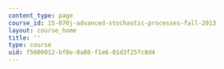 ```yaml
---
content_type: page
course_id: 15-070j-advanced-stochastic-processes-fall-2013
layout: course_home
title: ''
type: course
uid: f5606012-bf8e-8a08-f1e6-01d3f25fc8d4
---
```

